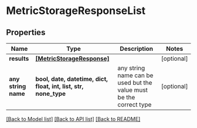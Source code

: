# MetricStorageResponseList


## Properties
Name | Type | Description | Notes
------------ | ------------- | ------------- | -------------
**results** | [**[MetricStorageResponse]**](MetricStorageResponse.md) |  | [optional] 
**any string name** | **bool, date, datetime, dict, float, int, list, str, none_type** | any string name can be used but the value must be the correct type | [optional]

[[Back to Model list]](../README.md#documentation-for-models) [[Back to API list]](../README.md#documentation-for-api-endpoints) [[Back to README]](../README.md)


